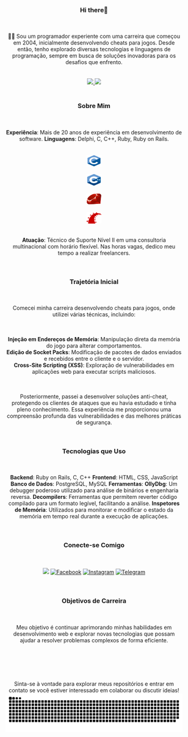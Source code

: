 <div align="center" style="padding: 20px; display: flex; flex-direction: column; align-items: center; gap: 20px;">

### Hi there👋

👨‍💻 Sou um programador experiente com uma carreira que começou em 2004, inicialmente desenvolvendo cheats para jogos. Desde então, tenho explorado diversas tecnologias e linguagens de programação, sempre em busca de soluções inovadoras para os desafios que enfrento.


  <div style="display: flex; flex-direction: column; align-items: center; gap: 10px;">
    <a href="https://github.com/codexmark"> 
      <img height="180em" src="https://github-readme-stats.vercel.app/api/top-langs/?username=codexmark&layout=compact&langs_count=7&theme=dracula"/>
      <img height="180em" src="https://github-readme-stats.vercel.app/api?username=codexmark&show_icons=true&theme=dracula&include_all_commits=true&count_private=true"/>
    </a>
  </div>


### Sobre Mim

 **Experiência**: Mais de 20 anos de experiência em desenvolvimento de software.
 **Linguagens**: Delphi, C, C++, Ruby, Ruby on Rails.
<!-- C -->
<img align="center" alt="C" height="30" width="40" src="https://raw.githubusercontent.com/devicons/devicon/master/icons/c/c-original.svg">

<!-- C++ -->
<img align="center" alt="Cplusplus" height="30" width="40" src="https://raw.githubusercontent.com/devicons/devicon/master/icons/cplusplus/cplusplus-original.svg">

<!-- Ruby -->
<img align="center" alt="Ruby" height="30" width="40" src="https://raw.githubusercontent.com/devicons/devicon/master/icons/ruby/ruby-original.svg">

<!-- Ruby on Rails -->
<img align="center" alt="Rails" height="30" width="40" src="https://raw.githubusercontent.com/devicons/devicon/master/icons/rails/rails-plain.svg">

 **Atuação**: Técnico de Suporte Nível II em uma consultoria multinacional com horário flexível. Nas horas vagas, dedico meu tempo a realizar freelancers.

### Trajetória Inicial

Comecei minha carreira desenvolvendo cheats para jogos, onde utilizei várias técnicas, incluindo:

 **Injeção em Endereços de Memória**: Manipulação direta da memória do jogo para alterar comportamentos.                                        
 **Edição de Socket Packs**: Modificação de pacotes de dados enviados e recebidos entre o cliente e o servidor.                                      
 **Cross-Site Scripting (XSS)**: Exploração de vulnerabilidades em aplicações web para executar scripts maliciosos.               

Posteriormente, passei a desenvolver soluções anti-cheat, protegendo os clientes de ataques que eu havia estudado e tinha pleno conhecimento. Essa experiência me proporcionou uma compreensão profunda das vulnerabilidades e das melhores práticas de segurança.

### Tecnologias que Uso

 **Backend**: Ruby on Rails, C, C++
 **Frontend**: HTML, CSS, JavaScript
 **Banco de Dados**: PostgreSQL, MySQL
 **Ferramentas**:
   **OllyDbg**: Um debugger poderoso utilizado para análise de binários e engenharia reversa.
   **Decompilers**: Ferramentas que permitem reverter código compilado para um formato legível, facilitando a análise.
   **Inspetores de Memória**: Utilizados para monitorar e modificar o estado da memória em tempo real durante a execução de aplicações.



### Conecte-se Comigo

  [<img src="https://img.shields.io/badge/linkedin-%230077B5.svg?&style=for-the-badge&logo=linkedin&logoColor=white" />](https://www.linkedin.com/in/raynermesquita) 
  [![Facebook](https://img.shields.io/badge/Facebook-%231877F2.svg?style=for-the-badge&logo=Facebook&logoColor=white)](https://facebook.com/seuperfil)
  [![Instagram](https://img.shields.io/badge/Instagram-%23E4405F.svg?style=for-the-badge&logo=Instagram&logoColor=white)](https://instagram.com/seuperfil)
  [![Telegram](https://img.shields.io/badge/Telegram-2CA5E0?style=for-the-badge&logo=telegram&logoColor=white)](https://t.me/seuperfil)






### Objetivos de Carreira

Meu objetivo é continuar aprimorando minhas habilidades em desenvolvimento web e explorar novas tecnologias que possam ajudar a resolver problemas complexos de forma eficiente.

---

Sinta-se à vontade para explorar meus repositórios e entrar em contato se você estiver interessado em colaborar ou discutir ideias!
<picture>
    <source media="(prefers-color-scheme: dark)" srcset="https://raw.githubusercontent.com/platane/snk/output/github-contribution-grid-snake-dark.svg"/>
    <source media="(prefers-color-scheme: light)" srcset="https://raw.githubusercontent.com/platane/snk/output/github-contribution-grid-snake.svg"/>
    <img alt="github contribution grid snake animation" src="https://raw.githubusercontent.com/platane/snk/output/github-contribution-grid-snake.svg"/>
  </picture>
